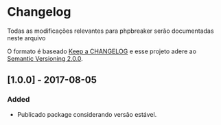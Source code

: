 # Changelog

Todas as modificações relevantes para phpbreaker serão documentadas neste arquivo

O formato é baseado [Keep a CHANGELOG](http://keepachangelog.com/) e esse projeto adere ao [Semantic Versioning 2.0.0](http://semver.org/).  

## [1.0.0] - 2017-08-05

### Added
- Publicado package considerando versão estável.
